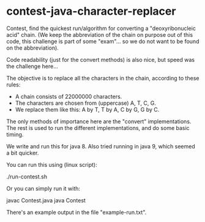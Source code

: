 # contest-java-character-replacer

Contest, find the quickest run/algorithm for converting a "deoxyribonucleic acid" chain.
(We keep the abbreviation of the chain on purpose out of this code,
this challenge is part of some "exam"... so we do not want to be found on the abbreviation).

Code readability (just for the convert methods) is also nice, but speed was the challenge here...

The objective is to replace all the characters in the chain, according to these rules:

- A chain consists of 22000000 characters.
- The characters are chosen from (uppercase) A, T, C, G.
- We replace them like this: A by T, T by A, C by G, G by C.

The only methods of importance here are the "convert" implementations. The rest is used to
run the different implementations, and do some basic timing.

We write and run this for java 8. Also tried running in java 9, which seemed a bit quicker.


You can run this using (linux script):

./run-contest.sh

Or you can simply run it with:

javac Contest.java
java Contest


There's an example output in the file "example-run.txt".
